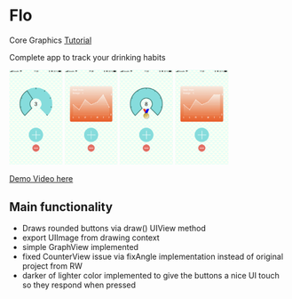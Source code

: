 # Flo
Core Graphics [Tutorial](https://www.raywenderlich.com/411-core-graphics-tutorial-part-1-getting-started)  

Complete app to track your drinking habits

<img src="/screenshots/IMG_0463.PNG" width="19%">    <img src="/screenshots/IMG_0464.PNG" width="19%">    <img src="/screenshots/IMG_0465.PNG" width="19%">    <img src="/screenshots/IMG_0466.PNG" width="19%">


[Demo Video here](https://youtu.be/CnJbsewVX1I)

## Main functionality
* Draws rounded buttons via draw() UIView method
* export UIImage from drawing context
* simple GraphView implemented
* fixed CounterView issue via fixAngle implementation instead of original project from RW
* darker of lighter color implemented to give the buttons a nice UI touch so they respond when pressed